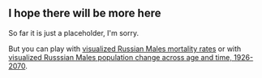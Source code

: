 ## I hope there will be more here

So far it is just a placeholder, I'm sorry.

But you can play with [visualized Russian Males mortality rates](https://cdn.rawgit.com/z-dump/z-dump.github.io/b918b566/Males%20Mx%20cohort.html) or with [visualized Russsian Males population change across age and time, 1926-2070](https://cdn.rawgit.com/z-dump/z-dump.github.io/b918b566/Population_males.html).
